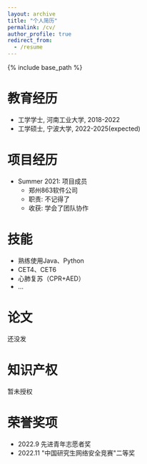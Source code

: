 ```yaml
---
layout: archive
title: "个人简历"
permalink: /cv/
author_profile: true
redirect_from:
  - /resume
---
```


{% include base_path %}

教育经历
======
* 工学学士, 河南工业大学, 2018-2022
* 工学硕士, 宁波大学, 2022-2025(expected)

项目经历
======
* Summer 2021: 项目成员
  * 郑州863软件公司
  * 职责: 不记得了
  * 收获: 学会了团队协作
  
技能
======
* 熟练使用Java、Python
* CET4、CET6
* 心肺复苏（CPR+AED）
* ...

论文
======
  还没发
  
知识产权
======
  暂未授权
  
荣誉奖项
======
  * 2022.9  先进青年志愿者奖
  * 2022.11 "中国研究生网络安全竞赛"二等奖
